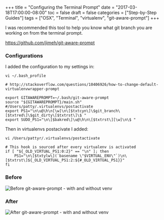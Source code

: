+++
title = "Configuring the Terminal Prompt"
date = "2017-03-18T17:00:00-08:00"
toc = false
draft = false
categories = ["Step-by-Step Guides"]
tags = ["OSX", "Terminal", "virtualenv", "git-aware-prompt"]
+++

I was recommended this tool to help you know what git branch you are working on from the terminal prompt.

https://github.com/jimeh/git-aware-prompt

### Configurations

I added the configuration to my settings in:

`vi ~/.bash_profile`

```
# http://stackoverflow.com/questions/10406926/how-to-change-default-virtualenvwrapper-prompt

export GITAWAREPROMPT=~/.bash/git-aware-prompt
source "${GITAWAREPROMPT}/main.sh"
#/Users/patty/.virtualenvs/postactivate
export PS1="\n\u@\h\n[\w]\n\[$txtcyn\]\$git_branch\[$txtred\]\$git_dirty\[$txtrst\]\$ "
export SUDO_PS1="\n\[$bakred\]\u@\h\n\[$txtrst\][\w]\n\$ "
```

Then in virtualenvs postacivate I added:

`vi /Users/pattyr/.virtualenvs/postactivate`

```
# This hook is sourced after every virtualenv is activated
if [ "${_OLD_VIRTUAL_PS1:0:2}" == "\n" ]; then
    PS1="\n\[$txtylw\](`basename \"$VIRTUAL_ENV\"`)\n\[$txtrst\]${_OLD_VIRTUAL_PS1:2:${#_OLD_VIRTUAL_PS1}}"
fi
```

### Before
<img src="http://cdn.smylee.com/images/2017/03/before-git-aware-prompt.png" alt="Before git-aware-prompt - with and without venv" title="Before git-aware-prompt - with and without venv">

### After
<img src="http://cdn.smylee.com/images/2017/03/after-git-aware-prompt.png" alt="After git-aware-prompt - with and without venv" title="After git-aware-prompt - with and without venv">
